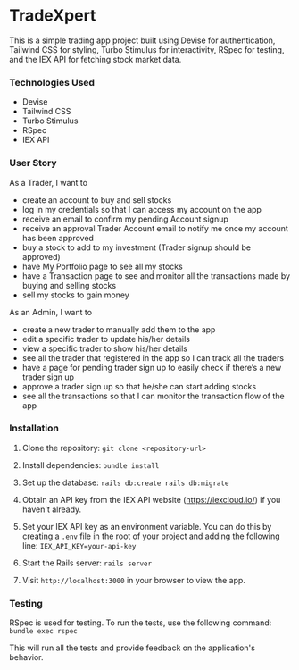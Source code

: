 # TradeXpert

This is a simple trading app project built using Devise for authentication, Tailwind CSS for styling, Turbo Stimulus for interactivity, RSpec for testing, and the IEX API for fetching stock market data.

### Technologies Used

- Devise
- Tailwind CSS
- Turbo Stimulus
- RSpec
- IEX API

### User Story

As a Trader, I want to

- create an account to buy and sell stocks
- log in my credentials so that I can access my account on the app
- receive an email to confirm my pending Account signup
- receive an approval Trader Account email to notify me once my account has been approved
- buy a stock to add to my investment (Trader signup should be approved)
- have My Portfolio page to see all my stocks
- have a Transaction page to see and monitor all the transactions made by buying and selling stocks
- sell my stocks to gain money

As an Admin, I want to

- create a new trader to manually add them to the app
- edit a specific trader to update his/her details
- view a specific trader to show his/her details
- see all the trader that registered in the app so I can track all the traders
- have a page for pending trader sign up to easily check if there’s a new trader sign up
- approve a trader sign up so that he/she can start adding stocks
- see all the transactions so that I can monitor the transaction flow of the app

### Installation

1. Clone the repository:
   `git clone <repository-url>`

2. Install dependencies:
   `bundle install`

3. Set up the database:
   `rails db:create
rails db:migrate`

4. Obtain an API key from the IEX API website (https://iexcloud.io/) if you haven't already.
5. Set your IEX API key as an environment variable. You can do this by creating a `.env` file in the root of your project and adding the following line:
   `IEX_API_KEY=your-api-key`

6. Start the Rails server:
   `rails server`

7. Visit `http://localhost:3000` in your browser to view the app.

### Testing

RSpec is used for testing. To run the tests, use the following command:
`bundle exec rspec`

This will run all the tests and provide feedback on the application's behavior.
